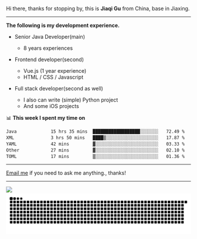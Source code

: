 Hi there, thanks for stopping by, this is **Jiaqi Gu** from China, base in Jiaxing.

---

**The following is my development experience.**

- Senior Java Developer(main)
  - 8 years experiences

- Frontend developer(second)
  - Vue.js (1 year experience)
  - HTML / CSS / Javascript
  
- Full stack developer(second as well)
  - I also can write (simple) Python project
  - And some iOS projects

📊 **This week I spent my time on**
<!--START_SECTION:waka-->

```txt
Java             15 hrs 35 mins  ██████████████████░░░░░░░   72.49 %
XML              3 hrs 50 mins   ████▒░░░░░░░░░░░░░░░░░░░░   17.87 %
YAML             42 mins         ▓░░░░░░░░░░░░░░░░░░░░░░░░   03.33 %
Other            27 mins         ▓░░░░░░░░░░░░░░░░░░░░░░░░   02.10 %
TOML             17 mins         ▒░░░░░░░░░░░░░░░░░░░░░░░░   01.36 %
```

<!--END_SECTION:waka-->

---

[Email me](mailto:htk2klwgr@mozmail.com?subject=Hiring_from_GitHub) if you need to ask me anything., thanks!

---

![]( https://visitor-badge.glitch.me/badge?page_id=githubgujiaqi)
![]( https://github.com/droid-Q/droid-Q/raw/output/github-contribution-grid-snake.svg#gh-dark-mode-only)
